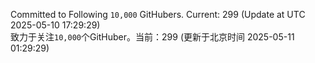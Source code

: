 Committed to Following `10,000` GitHubers. Current: <!-- FOLLOWING_COUNT -->299<!-- FOLLOWING_COUNT --> (Update at UTC <!-- LAST_UPDATED -->2025-05-10 17:29:29<!-- LAST_UPDATED -->)<br>
致力于关注`10,000`个GitHuber。当前：<!-- FOLLOWING_COUNT -->299<!-- FOLLOWING_COUNT --> (更新于北京时间 <!-- LAST_UPDATED_CST -->2025-05-11 01:29:29<!-- LAST_UPDATED_CST -->)
